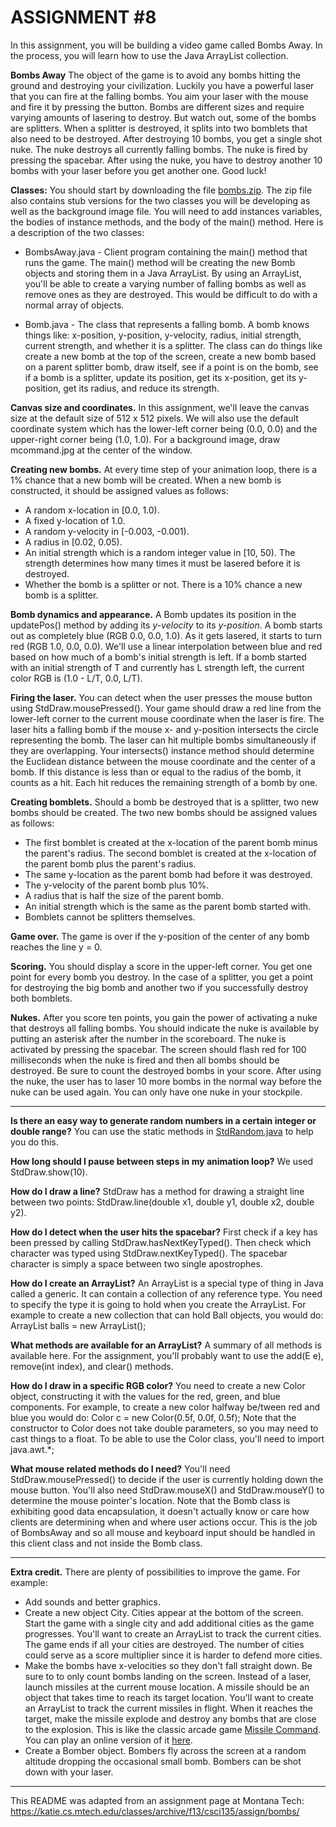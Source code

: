 # ASSIGNMENT #8  

In this assignment, you will be building a video game called Bombs Away. In the process, you will learn how to use the Java ArrayList collection.	 

**Bombs Away**
The object of the game is to avoid any bombs hitting the ground and destroying your civilization. Luckily you have a powerful laser that you can fire at the falling bombs. You aim your laser with the mouse and fire it by pressing the button. Bombs are different sizes and require varying amounts of lasering to destroy. But watch out, some of the bombs are splitters. When a splitter is destroyed, it splits into two bomblets that also need to be destroyed. After destroying 10 bombs, you get a single shot nuke. The nuke destroys all currently falling bombs. The nuke is fired by pressing the spacebar. After using the nuke, you have to destroy another 10 bombs with your laser before you get another one. Good luck!  

**Classes:** You should start by downloading the file [bombs.zip](bombs.zip). The zip file also contains stub versions for the two classes you will be developing as well as the background image file. You will need to add instances variables, the bodies of instance methods, and the body of the main() method. Here is a description of the two classes:  

* BombsAway.java - Client program containing the main() method that runs the game. The main() method will be creating the new Bomb objects and storing them in a Java ArrayList. By using an ArrayList, you'll be able to create a varying number of falling bombs as well as remove ones as they are destroyed. This would be difficult to do with a normal array of objects.  

* Bomb.java - The class that represents a falling bomb. A bomb knows things like: x-position, y-position, y-velocity, radius, initial strength, current strength, and whether it is a splitter. The class can do things like create a new bomb at the top of the screen, create a new bomb based on a parent splitter bomb, draw itself, see if a point is on the bomb, see if a bomb is a splitter, update its position, get its x-position, get its y-position, get its radius, and reduce its strength.  

**Canvas size and coordinates.** In this assignment, we'll leave the canvas size at the default size of 512 x 512 pixels. We will also use the default coordinate system which has the lower-left corner being (0.0, 0.0) and the upper-right corner being (1.0, 1.0). For a background image, draw mcommand.jpg at the center of the window.  

**Creating new bombs.** At every time step of your animation loop, there is a 1% chance that a new bomb will be created. When a new bomb is constructed, it should be assigned values as follows:  
* A random x-location in [0.0, 1.0).
* A fixed y-location of 1.0.
* A random y-velocity in [-0.003, -0.001).
* A radius in [0.02, 0.05).
* An initial strength which is a random integer value in [10, 50). The strength determines how many times it must be lasered before it is destroyed.
* Whether the bomb is a splitter or not. There is a 10% chance a new bomb is a splitter.  

**Bomb dynamics and appearance.** A Bomb updates its position in the updatePos() method by adding its *y-velocity* to its *y-position*. A bomb starts out as completely blue (RGB 0.0, 0.0, 1.0). As it gets lasered, it starts to turn red (RGB 1.0, 0.0, 0.0). We'll use a linear interpolation between blue and red based on how much of a bomb's initial strength is left. If a bomb started with an initial strength of T and currently has L strength left, the current color RGB is (1.0 - L/T, 0.0, L/T).  

**Firing the laser.** You can detect when the user presses the mouse button using StdDraw.mousePressed(). Your game should draw a red line from the lower-left corner to the current mouse coordinate when the laser is fire. The laser hits a falling bomb if the mouse x- and y-position intersects the circle representing the bomb. The laser can hit multiple bombs simultaneously if they are overlapping. Your intersects() instance method should determine the Euclidean distance between the mouse coordinate and the center of a bomb. If this distance is less than or equal to the radius of the bomb, it counts as a hit. Each hit reduces the remaining strength of a bomb by one.  

**Creating bomblets.** Should a bomb be destroyed that is a splitter, two new bombs should be created. The two new bombs should be assigned values as follows:  
* The first bomblet is created at the x-location of the parent bomb minus the parent's radius. The second bomblet is created at the x-location of the parent bomb plus the parent's radius.
* The same y-location as the parent bomb had before it was destroyed.
* The y-velocity of the parent bomb plus 10%.
* A radius that is half the size of the parent bomb.
* An initial strength which is the same as the parent bomb started with.
* Bomblets cannot be splitters themselves.  

**Game over.** The game is over if the y-position of the center of any bomb reaches the line y = 0.  

**Scoring.** You should display a score in the upper-left corner. You get one point for every bomb you destroy. In the case of a splitter, you get a point for destroying the big bomb and another two if you successfully destroy both bomblets.  

**Nukes.** After you score ten points, you gain the power of activating a nuke that destroys all falling bombs. You should indicate the nuke is available by putting an asterisk after the number in the scoreboard. The nuke is activated by pressing the spacebar. The screen should flash red for 100 milliseconds when the nuke is fired and then all bombs should be destroyed. Be sure to count the destroyed bombs in your score. After using the nuke, the user has to laser 10 more bombs in the normal way before the nuke can be used again. You can only have one nuke in your stockpile.  

---

**Is there an easy way to generate random numbers in a certain integer or double range?** You can use the static methods in [StdRandom.java](StdRandom.java) to help you do this.

**How long should I pause between steps in my animation loop?** We used StdDraw.show(10).  

**How do I draw a line?** StdDraw has a method for drawing a straight line between two points: StdDraw.line(double x1, double y1, double x2, double y2).  

**How do I detect when the user hits the spacebar?** First check if a key has been pressed by calling StdDraw.hasNextKeyTyped(). Then check which character was typed using StdDraw.nextKeyTyped(). The spacebar character is simply a space between two single apostrophes.  

**How do I create an ArrayList?** An ArrayList is a special type of thing in Java called a generic. It can contain a collection of any reference type. You need to specify the type it is going to hold when you create the ArrayList. For example to create a new collection that can hold Ball objects, you would do: ArrayList<Ball> balls = new ArrayList<Ball>();  

**What methods are available for an ArrayList?** A summary of all methods is available here. For the assignment, you'll probably want to use the add(E e), remove(int index), and clear() methods.  

**How do I draw in a specific RGB color?** You need to create a new Color object, constructing it with the values for the red, green, and blue components. For example, to create a new color halfway be/tween red and blue you would do: Color c = new Color(0.5f, 0.0f, 0.5f); Note that the constructor to Color does not take double parameters, so you may need to cast things to a float. To be able to use the Color class, you'll need to import java.awt.*;  

**What mouse related methods do I need?** You'll need StdDraw.mousePressed() to decide if the user is currently holding down the mouse button. You'll also need StdDraw.mouseX() and StdDraw.mouseY() to determine the mouse pointer's location. Note that the Bomb class is exhibiting good data encapsulation, it doesn't actually know or care how clients are determining when and where user actions occur. This is the job of BombsAway and so all mouse and keyboard input should be handled in this client class and not inside the Bomb class.  

---

**Extra credit.** There are plenty of possibilities to improve the game. For example:  
* Add sounds and better graphics.
* Create a new object City. Cities appear at the bottom of the screen. Start the game with a single city and add additional cities as the game progresses. You'll want to create an ArrayList to track the current cities. The game ends if all your cities are destroyed. The number of cities could serve as a score multiplier since it is harder to defend more cities.
* Make the bombs have x-velocities so they don't fall straight down. Be sure to to only count bombs landing on the screen.
Instead of a laser, launch missiles at the current mouse location. A missile should be an object that takes time to reach its target location. You'll want to create an ArrayList to track the current missiles in flight. When it reaches the target, make the missile explode and destroy any bombs that are close to the explosion. This is like the classic arcade game [Missile Command](http://en.wikipedia.org/wiki/Missile_Command). You can play an online version of it [here](http://www.mindjolt.com/atari-missile-command.html).
* Create a Bomber object. Bombers fly across the screen at a random altitude dropping the occasional small bomb. Bombers can be shot down with your laser.

---

This README was adapted from an assignment page at Montana Tech: https://katie.cs.mtech.edu/classes/archive/f13/csci135/assign/bombs/
